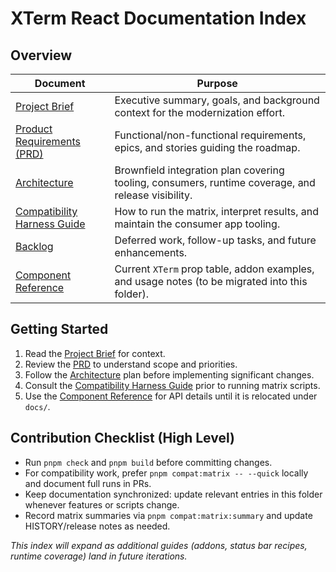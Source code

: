 # XTerm React Documentation Index

## Overview

| Document | Purpose |
| --- | --- |
| [Project Brief](./brief.md) | Executive summary, goals, and background context for the modernization effort. |
| [Product Requirements (PRD)](./prd.md) | Functional/non-functional requirements, epics, and stories guiding the roadmap. |
| [Architecture](./architecture.md) | Brownfield integration plan covering tooling, consumers, runtime coverage, and release visibility. |
| [Compatibility Harness Guide](./compatibility-testing.md) | How to run the matrix, interpret results, and maintain the consumer app tooling. |
| [Backlog](./backlog.md) | Deferred work, follow-up tasks, and future enhancements. |
| [Component Reference](../docs.md) | Current `XTerm` prop table, addon examples, and usage notes (to be migrated into this folder). |

## Getting Started

1. Read the [Project Brief](./brief.md) for context.
2. Review the [PRD](./prd.md) to understand scope and priorities.
3. Follow the [Architecture](./architecture.md) plan before implementing significant changes.
4. Consult the [Compatibility Harness Guide](./compatibility-testing.md) prior to running matrix scripts.
5. Use the [Component Reference](../docs.md) for API details until it is relocated under `docs/`.

## Contribution Checklist (High Level)

- Run `pnpm check` and `pnpm build` before committing changes.
- For compatibility work, prefer `pnpm compat:matrix -- --quick` locally and document full runs in PRs.
- Keep documentation synchronized: update relevant entries in this folder whenever features or scripts change.
- Record matrix summaries via `pnpm compat:matrix:summary` and update HISTORY/release notes as needed.

_This index will expand as additional guides (addons, status bar recipes, runtime coverage) land in future iterations._
